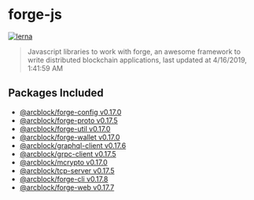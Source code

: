 # forge-js

[![lerna](https://img.shields.io/badge/maintained%20with-lerna-cc00ff.svg)](https://lernajs.io/)

> Javascript libraries to work with forge, an awesome framework to write distributed blockchain applications, last updated at 4/16/2019, 1:41:59 AM

## Packages Included

- [@arcblock/forge-config v0.17.0](./packages/forge-config)
- [@arcblock/forge-proto v0.17.5](./packages/forge-proto)
- [@arcblock/forge-util v0.17.0](./packages/forge-util)
- [@arcblock/forge-wallet v0.17.0](./packages/forge-wallet)
- [@arcblock/graphql-client v0.17.6](./packages/graphql-client)
- [@arcblock/grpc-client v0.17.5](./packages/grpc-client)
- [@arcblock/mcrypto v0.17.0](./packages/mcrypto)
- [@arcblock/tcp-server v0.17.5](./packages/tcp-server)
- [@arcblock/forge-cli v0.17.8](./apps/forge-cli)
- [@arcblock/forge-web v0.17.7](./apps/forge-web)
